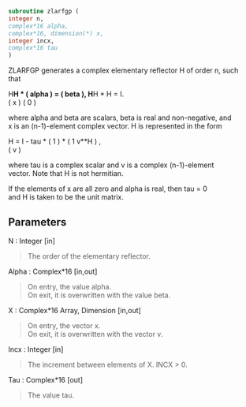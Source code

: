 ```fortran  
subroutine zlarfgp (  
integer n,  
complex*16 alpha,  
complex*16, dimension(*) x,  
integer incx,  
complex*16 tau  
)  
```  
  
ZLARFGP generates a complex elementary reflector H of order n, such  
that  
  
H**H * ( alpha ) = ( beta ),   H**H * H = I.  
(   x   )   (   0  )  
  
where alpha and beta are scalars, beta is real and non-negative, and  
x is an (n-1)-element complex vector.  H is represented in the form  
  
H = I - tau * ( 1 ) * ( 1 v**H ) ,  
( v )  
  
where tau is a complex scalar and v is a complex (n-1)-element  
vector. Note that H is not hermitian.  
  
If the elements of x are all zero and alpha is real, then tau = 0  
and H is taken to be the unit matrix.  
  
## Parameters  
N : Integer [in]  
> The order of the elementary reflector.  
  
Alpha : Complex*16 [in,out]  
> On entry, the value alpha.  
> On exit, it is overwritten with the value beta.  
  
X : Complex*16 Array, Dimension [in,out]  
> On entry, the vector x.  
> On exit, it is overwritten with the vector v.  
  
Incx : Integer [in]  
> The increment between elements of X. INCX > 0.  
  
Tau : Complex*16 [out]  
> The value tau.  
  
